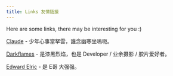 ```yaml
---
title: Links 友情链接
---
```


Here are some links, there may be interesting for you :)

[Claude](https://www.by-cloud.top/) - 少年心事當拏雲，誰念幽寒坐嗚呃。

[Darkflames](https://dark-flames.com/) - 是漆黑烈焰，也是 Developer / 业余摄影 / 胶片爱好者。

[Edward Elric](https://edward40.com) - 是 E哥 大强强。
